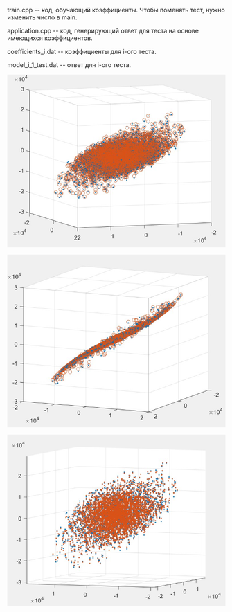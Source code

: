 train.cpp -- код, обучающий коэффициенты. Чтобы поменять тест, нужно изменить число в main.

application.cpp -- код, генерирующий ответ для теста на основе имеющихся коэффициентов. 

coefficients_i.dat -- коэффициенты для i-ого теста. 

model_i_1_test.dat -- ответ для i-ого теста. 

![result 1](https://github.com/josdas/Project/blob/master/huawei-ML-contest/function-x-1.jpg)

![result 2](https://github.com/josdas/Project/blob/master/huawei-ML-contest/function-x-2.jpg)

![result 3](https://github.com/josdas/Project/blob/master/huawei-ML-contest/function-x-3.jpg)
